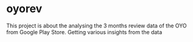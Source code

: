 # oyorev
This project is about the analysing the 3 months review data of the OYO from Google Play Store.
Getting various insights from the data
